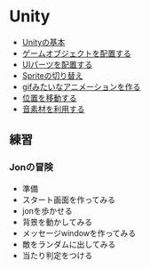 # Unity
  * [Unityの基本](./unity-0.md)
  * [ゲームオブジェクトを配置する](./game_object.md)
  * [UIパーツを配置する](./ui_object.md)
  * [Spriteの切り替え](./sprite.md)
  * [gifみたいなアニメーションを作る](./gif_anim.md)
  * [位置を移動する](./positon.md)
  * [音素材を利用する](./bgm_se.md)

## 練習
### Jonの冒険
  * 準備
  * スタート画面を作ってみる
  * jonを歩かせる
  * 背景を動かしてみる
  * メッセージwindowを作ってみる
  * 敵をランダムに出してみる
  * 当たり判定をつける